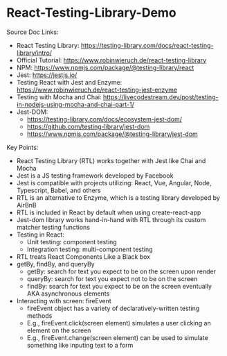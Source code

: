# React-Testing-Library-Demo
Source Doc Links:
- React Testing Library: https://testing-library.com/docs/react-testing-library/intro/
- Official Tutorial: https://www.robinwieruch.de/react-testing-library
- NPM: https://www.npmjs.com/package/@testing-library/react
- Jest: https://jestjs.io/
- Testing React with Jest and Enzyme: https://www.robinwieruch.de/react-testing-jest-enzyme
- Testing with Mocha and Chai: https://livecodestream.dev/post/testing-in-nodejs-using-mocha-and-chai-part-1/
- Jest-DOM:
	- https://testing-library.com/docs/ecosystem-jest-dom/
	- https://github.com/testing-library/jest-dom
	- https://www.npmjs.com/package/@testing-library/jest-dom

Key Points:
- React Testing Library (RTL) works together with Jest like Chai and Mocha
- Jest is a JS testing framework developed by Facebook
- Jest is compatible with projects utilizing: React, Vue, Angular, Node, Typescript, Babel, and others
- RTL is an alternative to Enzyme, which is a testing library developed by AirBnB
- RTL is included in React by default when using create-react-app
- Jest-dom library works hand-in-hand with RTL through its custom matcher testing functions
- Testing in React:
	- Unit testing: component testing
	- Integration testing: multi-component testing
- RTL treats React Components Like a Black box
- getBy,  findBy, and queryBy
	- getBy: search for text you expect to be on the screen upon render
	- queryBy: search for text you expect not to be on the screen
	- findBy: search for text you expect to be on the screen eventually AKA asynchronous elements
- Interacting with screen: fireEvent
	- fireEvent object has a variety of declaratively-written testing methods
	- E.g., fireEvent.click(screen element) simulates a user clicking an element on the screen
	- E.g., fireEvent.change(screen element) can be used to simulate something like inputing text to a form








